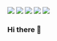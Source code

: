 ![](http://github-profile-summary-cards.vercel.app/api/cards/profile-details?username=pasca-l&theme=nord_dark)
![](http://github-profile-summary-cards.vercel.app/api/cards/repos-per-language?username=pasca-l&theme=nord_dark)
![](http://github-profile-summary-cards.vercel.app/api/cards/most-commit-language?username=pasca-l&theme=nord_dark)
![](http://github-profile-summary-cards.vercel.app/api/cards/stats?username=pasca-l&theme=nord_dark)
![](http://github-profile-summary-cards.vercel.app/api/cards/productive-time?username=pasca-l&theme=nord_dark&utcOffset=8)

### Hi there 👋

<!--
**pasca-l/pasca-l** is a ✨ _special_ ✨ repository because its `README.md` (this file) appears on your GitHub profile.

Here are some ideas to get you started:

- 🔭 I’m currently working on ...
- 🌱 I’m currently learning ...
- 👯 I’m looking to collaborate on ...
- 🤔 I’m looking for help with ...
- 💬 Ask me about ...
- 📫 How to reach me: ...
- 😄 Pronouns: ...
- ⚡ Fun fact: ...
-->

